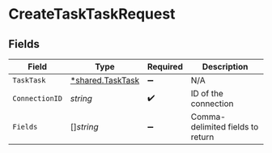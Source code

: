# CreateTaskTaskRequest


## Fields

| Field                                                      | Type                                                       | Required                                                   | Description                                                |
| ---------------------------------------------------------- | ---------------------------------------------------------- | ---------------------------------------------------------- | ---------------------------------------------------------- |
| `TaskTask`                                                 | [*shared.TaskTask](../../../pkg/models/shared/tasktask.md) | :heavy_minus_sign:                                         | N/A                                                        |
| `ConnectionID`                                             | *string*                                                   | :heavy_check_mark:                                         | ID of the connection                                       |
| `Fields`                                                   | []*string*                                                 | :heavy_minus_sign:                                         | Comma-delimited fields to return                           |